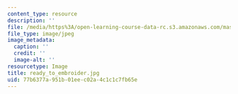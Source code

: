 ```yaml
---
content_type: resource
description: ''
file: /media/https%3A/open-learning-course-data-rc.s3.amazonaws.com/mas-962-special-topics-new-textiles-spring-2010/77b6377a951b01eec02a4c1c1c7fb65e_ready_to_embroider.jpg
file_type: image/jpeg
image_metadata:
  caption: ''
  credit: ''
  image-alt: ''
resourcetype: Image
title: ready_to_embroider.jpg
uid: 77b6377a-951b-01ee-c02a-4c1c1c7fb65e
---
```

